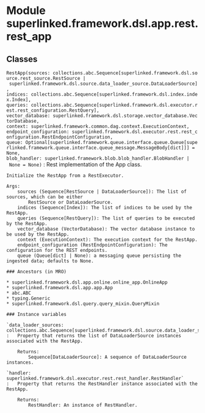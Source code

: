 Module superlinked.framework.dsl.app.rest.rest_app
==================================================

Classes
-------

`RestApp(sources: collections.abc.Sequence[superlinked.framework.dsl.source.rest_source.RestSource | superlinked.framework.dsl.source.data_loader_source.DataLoaderSource], indices: collections.abc.Sequence[superlinked.framework.dsl.index.index.Index], queries: collections.abc.Sequence[superlinked.framework.dsl.executor.rest.rest_configuration.RestQuery], vector_database: superlinked.framework.dsl.storage.vector_database.VectorDatabase, context: superlinked.framework.common.dag.context.ExecutionContext, endpoint_configuration: superlinked.framework.dsl.executor.rest.rest_configuration.RestEndpointConfiguration, queue: Optional[superlinked.framework.queue.interface.queue.Queue[superlinked.framework.queue.interface.queue_message.MessageBody[dict]]] = None, blob_handler: superlinked.framework.blob.blob_handler.BlobHandler | None = None)`
:   Rest implementation of the App class.
    
    Initialize the RestApp from a RestExecutor.
    
    Args:
        sources (Sequence[RestSource | DataLoaderSource]): The list of sources, which can be either
            RestSource or DataLoaderSource.
        indices (Sequence[Index]): The list of indices to be used by the RestApp.
        queries (Sequence[RestQuery]): The list of queries to be executed by the RestApp.
        vector_database (VectorDatabase): The vector database instance to be used by the RestApp.
        context (ExecutionContext): The execution context for the RestApp.
        endpoint_configuration (RestEndpointConfiguration): The configuration for the REST endpoints.
        queue (Queue[dict] | None): a messaging queue persisting the ingested data; defaults to None.

    ### Ancestors (in MRO)

    * superlinked.framework.dsl.app.online.online_app.OnlineApp
    * superlinked.framework.dsl.app.app.App
    * abc.ABC
    * typing.Generic
    * superlinked.framework.dsl.query.query_mixin.QueryMixin

    ### Instance variables

    `data_loader_sources: collections.abc.Sequence[superlinked.framework.dsl.source.data_loader_source.DataLoaderSource]`
    :   Property that returns the list of DataLoaderSource instances associated with the RestApp.
        
        Returns:
            Sequence[DataLoaderSource]: A sequence of DataLoaderSource instances.

    `handler: superlinked.framework.dsl.executor.rest.rest_handler.RestHandler`
    :   Property that returns the RestHandler instance associated with the RestApp.
        
        Returns:
            RestHandler: An instance of RestHandler.